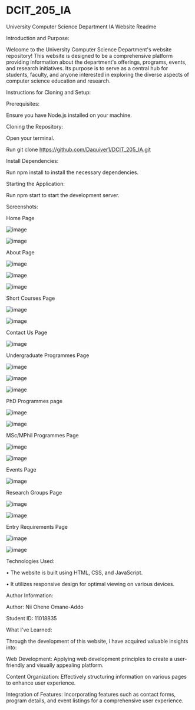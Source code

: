 # DCIT_205_IA
University Computer Science Department IA Website Readme

Introduction and Purpose:

Welcome to the University Computer Science Department's website repository!
This website is designed to be a comprehensive platform providing information about the department's offerings, programs, events, and research initiatives. 
Its purpose is to serve as a central hub for students, faculty, and anyone interested in exploring the diverse aspects of computer science education and research. 


Instructions for Cloning and Setup:

Prerequisites:

Ensure you have Node.js installed on your machine.

Cloning the Repository:

Open your terminal.

Run git clone https://github.com/Daquiver1/DCIT_205_IA.git

Install Dependencies:

Run npm install to install the necessary dependencies.

Starting the Application:

Run npm start to start the development server.

Screenshots:

Home Page

![image](https://github.com/fake-sage/DCIT_205_IA/assets/151413334/0a6bc8bf-9930-4c5f-a7cd-e8c472e350b2)

![image](https://github.com/fake-sage/DCIT_205_IA/assets/151413334/7c070700-488c-44e9-a9c8-a421cabfcdab)

About Page

![image](https://github.com/fake-sage/DCIT_205_IA/assets/151413334/5e2d35f3-8fc4-4e47-937a-d1b135c4610f)

![image](https://github.com/fake-sage/DCIT_205_IA/assets/151413334/865573ef-9ec9-4a92-8a57-2c88adaeb1af)

![image](https://github.com/fake-sage/DCIT_205_IA/assets/151413334/03b43402-9114-4b3c-858f-9b35b7485e5d)

Short Courses Page

![image](https://github.com/fake-sage/DCIT_205_IA/assets/151413334/7ca6a7a9-fc2d-44d9-b8da-9c71ce601153)

![image](https://github.com/fake-sage/DCIT_205_IA/assets/151413334/4fdd222d-4a02-48aa-ae55-02abe51cd2ea)

Contact Us Page

![image](https://github.com/fake-sage/DCIT_205_IA/assets/151413334/7509687a-fa6b-4d0a-b91a-816102002cac)

Undergraduate Programmes Page

![image](https://github.com/fake-sage/DCIT_205_IA/assets/151413334/148ec562-f912-4f09-8bea-c0b8e947d2fd)

![image](https://github.com/fake-sage/DCIT_205_IA/assets/151413334/329a14a1-e3a8-438b-8a5d-1384a3ddac8e)

![image](https://github.com/fake-sage/DCIT_205_IA/assets/151413334/9de3350c-ff1d-4cf5-9992-3fa2c14b5437)

PhD Programmes page

![image](https://github.com/fake-sage/DCIT_205_IA/assets/151413334/9d1e31d8-c1ec-4c6c-80d2-8dee1d5f0a5a)

![image](https://github.com/fake-sage/DCIT_205_IA/assets/151413334/6219b501-06a4-4ef5-ad40-361093873bb4)

MSc/MPhil Programmes Page

![image](https://github.com/fake-sage/DCIT_205_IA/assets/151413334/578996f7-cd61-4748-b83e-e9e2335b3da3)

![image](https://github.com/fake-sage/DCIT_205_IA/assets/151413334/a42034b8-7156-4fc7-a280-295252b47061)

Events Page

![image](https://github.com/fake-sage/DCIT_205_IA/assets/151413334/357ff2e2-09c3-4e43-b6bb-9c229e32e680)

Research Groups Page

![image](https://github.com/fake-sage/DCIT_205_IA/assets/151413334/03a36f59-682f-4fc1-bdb1-82179c7fc153)

![image](https://github.com/fake-sage/DCIT_205_IA/assets/151413334/e97940e4-dc6d-458a-8854-b9a3cc456955)

Entry Requirements Page

![image](https://github.com/fake-sage/DCIT_205_IA/assets/151413334/8bf5e4c5-69ac-4b50-b966-199826cd8d20)

![image](https://github.com/fake-sage/DCIT_205_IA/assets/151413334/8ea28555-4c5f-47a5-93cd-ee83630c739b)

Technologies Used:

•	The website is built using HTML, CSS, and JavaScript.

•	It utilizes responsive design for optimal viewing on various devices.


Author Information:

Author: Nii Ohene Omane-Addo

Student ID: 11018835

What I've Learned:

Through the development of this website, i have acquired valuable insights into:

Web Development:
Applying web development principles to create a user-friendly and visually appealing platform.

Content Organization: 
Effectively structuring information on various pages to enhance user experience.

Integration of Features: 
Incorporating features such as contact forms, program details, and event listings for a comprehensive user experience.

